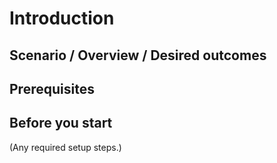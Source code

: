 # Introduction

## Scenario / Overview / Desired outcomes

## Prerequisites

## Before you start

(Any required setup steps.)